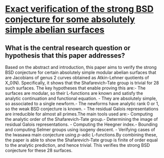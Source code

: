 # [Exact verification of the strong BSD conjecture for some absolutely   simple abelian surfaces](https://arxiv.org/abs/2107.0325)

## What is the central research question or hypothesis that this paper addresses?

Based on the abstract and introduction, this paper aims to verify the strong BSD conjecture for certain absolutely simple modular abelian surfaces that are Jacobians of genus 2 curves obtained as Atkin-Lehner quotients of X_0(N). Specifically, it shows that the Shafarevich-Tate group is trivial for 28 such surfaces. The key hypotheses that enable proving this are:- The surfaces are modular, so their L-functions are known and satisfy the analytic continuation and functional equation. - They are absolutely simple, so associated to a single newform.- The newforms have analytic rank 0 or 1, so the weak BSD conjecture is known. - The residual Galois representations are irreducible for almost all primes.The main tools used are:- Computing the analytic order of the Shafarevich-Tate group.- Determining the image of residual Galois representations. - Computing the Heegner index.- Bounding and computing Selmer groups using isogeny descent. - Verifying cases of the Iwasawa main conjecture using $p$-adic L-functions.By combining these, the paper is able to show the Shafarevich-Tate group is finite of order equal to the analytic prediction, and hence trivial. This verifies the strong BSD conjecture for these 28 surfaces.
